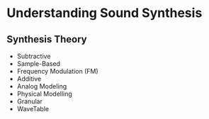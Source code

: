 # Understanding Sound Synthesis

## Synthesis Theory
* Subtractive
* Sample-Based
* Frequency Modulation (FM)
* Additive
* Analog Modeling
* Physical Modelling 
* Granular
* WaveTable
